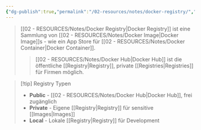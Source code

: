 ```yaml
---
{"dg-publish":true,"permalink":"/02-resources/notes/docker-registry/","tags":["informatik/virtualisierung/docker/registry","informatik/virtualisierung/docker/distribution"],"noteIcon":"","updated":"2025-09-10T16:40:27.251+02:00"}
---
```



>[[02 - RESOURCES/Notes/Docker Registry\|Docker Registry]] ist eine Sammlung von [[02 - RESOURCES/Notes/Docker Image\|Docker Image]]s - wie ein App Store für [[02 - RESOURCES/Notes/Docker Container\|Docker Container]].
>>[[02 - RESOURCES/Notes/Docker Hub\|Docker Hub]] ist die öffentliche [[Registry\|Registry]], private [[Registries\|Registries]] für Firmen möglich.

>[!tip] Registry Typen
>- **Public** - [[02 - RESOURCES/Notes/Docker Hub\|Docker Hub]], frei zugänglich
>- **Private** - Eigene [[Registry\|Registry]] für sensitive [[Images\|Images]]
>- **Local** - Lokale [[Registry\|Registry]] für Development
